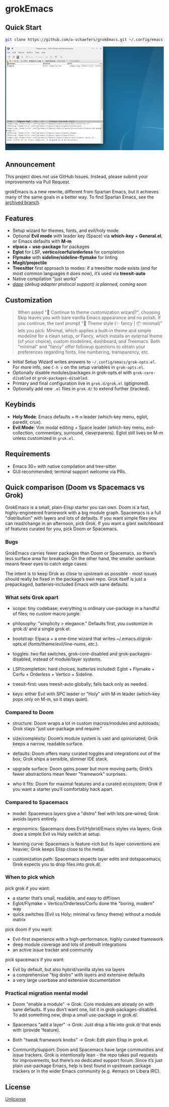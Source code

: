 # grokEmacs

## Quick Start

```sh
git clone https://github.com/a-schaefers/grokEmacs.git ~/.config/emacs
```

![img](bootstrap.gif)

## Announcement

This project does not use GitHub Issues. Instead, please submit your improvements via Pull Request.

grokEmacs is a new rewrite, different from Spartan Emacs, but it achieves many of the same goals in a better way. To find Spartan Emacs, see the [archived branch](https://github.com/a-schaefers/spartan-emacs/tree/spartan-emacs-archive).

## Features

- Setup wizard for themes, fonts, and evil/holy mode
- Optional **Evil mode** with leader key (Space) via **which-key** + **General.el**, or Emacs defaults with **M-m**
- **elpaca** + **use-package** for packages
- **Eglot** for LSP, **vertico/corfu/orderless** for completion
- **Flymake** with **sideline/sideline-flymake** for linting
- **Magit/projectile**
- **Treesitter** first approach to modes: if a treesitter mode exists (and for most common languages it does now), it’s used via **treesit-auto**
- Native compilation "just works"
- *[dape](https://github.com/svaante/dape) (debug adapter protocol support) is planned, coming soon*

## Customization

> When asked "🧙 Continue to theme customization wizard?", choosing Skip leaves you with bare vanilla Emacs appearance and no polish. If you continue, the next prompt "🎨 Theme style (✨ fancy | 📦 minimal)" lets you pick: Minimal, which applies a built-in theme and simple modeline for a clean setup, or Fancy, which installs an external theme (of your choice), custom modelines, dashboard, and Treemacs. Both "minimal" and "fancy" offer followup questions to obtain your preferences regarding fonts, line numbering, transparency, etc.

- Initial Setup Wizard writes answers to `~/.config/emacs/grok-opts.el`. For more info, see `C-h v` on the setup variables in `grok-opts.el`.
- Optionally disable modules/packages in grok-opts.el with `grok-core-disabled` or `grok-packages-disabled`.
- Primary and final configuration live in `grok.d/grok.el` (gitignored).
- Optionally add new `.el` files in `grok.d/` to extend further (tracked).

## Keybinds

- **Holy Mode**: Emacs defaults + `M-m` leader (which-key menu, eglot, paredit, crux).
- **Evil Mode**: Vim modal editing + Space leader (which-key menu, evil-collection, commentary, surround, cleverparens). Eglot still lives on M-m unless customized in `grok.el`.

## Requirements

- Emacs 30+ with native compilation and tree-sitter.
- GUI recommended; terminal support welcome via PRs.

## Quick comparison (Doom vs Spacemacs vs Grok)

GrokEmacs is a small, plain-Elisp starter you can own. Doom is a fast, highly-engineered framework with a big module graph. Spacemacs is a full "distribution" with layers and lots of defaults. If you want simple files you can read/change in an afternoon, pick Grok. If you want a giant switchboard of features curated for you, pick Doom or Spacemacs.

### Bugs

GrokEmacs carries fewer packages than Doom or Spacemacs, so there’s less surface area for breakage.
On the other hand, the smaller userbase means fewer eyes to catch edge cases.

The intent is to keep Grok as close to upstream as possible - most issues should really be fixed in the package’s own repo.
Grok itself is just a prepackaged, batteries-included Emacs with sane defaults.

### What sets Grok apart

- scope: tiny codebase; everything is ordinary use-package in a handful of files; no custom macro jungle.

- philosophy: "simplicity > elegance." Defaults first, you customize in grok.d/ and a single grok.el.

- bootstrap: Elpaca + a one-time wizard that writes ~/.emacs.d/grok-opts.el (fonts/theme/evil/line-nums, etc.).

- toggles: two flat switches, grok-core-disabled and grok-packages-disabled, instead of module/layer systems.

- LSP/completion: hard choices, batteries included: Eglot + Flymake + Corfu + Orderless + Vertico + Sideline.

- treesit-first: uses treesit-auto globally; falls back only as needed.

- keys: either Evil with SPC leader or "Holy" with M-m leader (which-key pops only on M-m, so it stays quiet).

### Compared to Doom

- structure: Doom wraps a lot in custom macros/modules and autoloads; Grok stays "just use-package and require."

- size/complexity: Doom’s module system is vast and opinionated; Grok keeps a narrow, readable surface.

- defaults: Doom offers many curated toggles and integrations out of the box; Grok ships a sensible, slimmer IDE stack.

- upgrade surface: Doom gains power but more moving parts; Grok’s fewer abstractions mean fewer "framework" surprises.

- who it fits: Doom for maximal features and a curated ecosystem; Grok if you want a starter you’ll comfortably hack apart.

### Compared to Spacemacs

- model: Spacemacs layers give a "distro" feel with lots pre-wired; Grok avoids layers entirely.

- ergonomics: Spacemacs does Evil/Hybrid/Emacs styles via layers; Grok does a simple Evil vs Holy switch at setup.

- learning curve: Spacemacs is feature-rich but its layer conventions are heavier; Grok keeps Elisp close to the metal.

- customization path: Spacemacs expects layer edits and dotspacemacs; Grok expects you to drop files into grok.d/.

### When to pick which

pick grok if you want:

- a starter that’s small, readable, and easy to diff/own
- Eglot/Flymake + Vertico/Orderless/Corfu done the "boring, modern" way
- quick switches (Evil vs Holy; minimal vs fancy theme) without a module matrix

pick doom if you want:

- Evil-first experience with a high-performance, highly curated framework
- deep module coverage and lots of prebuilt integrations
- an active issue tracker and community

pick spacemacs if you want:

- Evil by default, but also hybrid/vanilla styles via layers
- a comprehensive "big distro" with layers and extensive defaults
- a very large userbase and extensive documentation

### Practical migration mental model

- Doom "enable a module" -> Grok: Core modules are already on with sane defaults. If you don’t want one, list it in grok-packages-disabled. To add something new, drop a small use-package in grok.d/.

- Spacemacs "add a layer" -> Grok: Just drop a file into grok.d/ that ends with (provide 'feature).

- Both "tweak framework knobs" -> Grok: Edit plain Elisp in grok.el.

- Community/support: Doom and Spacemacs have large communities and issue trackers. Grok is intentionally lean - the repo takes pull requests for improvements, but there’s no dedicated support forum. Since it’s just plain use-package Emacs, help is best found in upstream package trackers or in the wider Emacs community (e.g. #emacs on Libera IRC).

## License

[Unlicense](https://unlicense.org)
